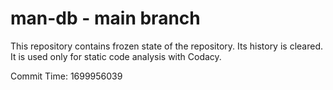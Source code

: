 # man-db - main branch

This repository contains frozen state of the repository.
Its history is cleared. It is used only for static code
analysis with Codacy.

Commit Time: 1699956039